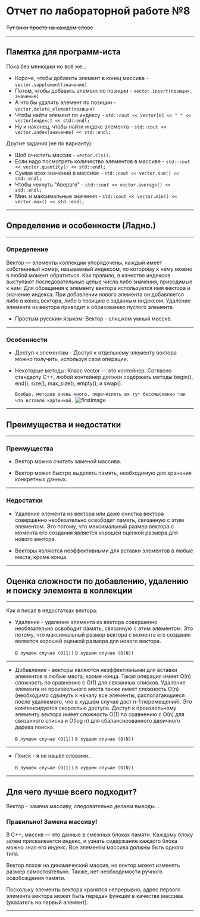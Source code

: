 # Отчет по лабораторной работе №8
~~Тут вики просто на каждом слове~~ 
***

## Памятка для программ-иста
Пока без менюшки но всё же... 

- Короче, чтобы добавить элемент в конец массива - `vector.supplement(значение)`
- Потом, чтобы добавить элемент по позиции - `vector.insert(позиция, значение)`
- А что бы удалить элемент по позиции - `vector.delete_element(позиция)`
- Чтобы найти элемент по индексу - `std::cout << vector[0] << " " << vector[индекс] << std::endl;`
- Ну и наконец, чтобы найти индекс элемента - `std::cout << vector.index(значение) << std::endl;`

Другие задания (не по варианту):
- Шоб очистить массив - `vector.cls();`
- Если надо посмотреть количество элементов в массиве - `std::cout << vector.quantity() << std::endl;`
- Сумма всех значений в массиве - `std::cout << vector.sum() << std::endl;`
- Чтобы чекнуть "Авераге" - `std::cout << vector.average() << std::endl;`
- Мин. и максимальные значения - `std::cout << vector.min() << vector.max() << std::endl;`
***

## Определение и особенности (Ладно.)
***

### Определение
Вектор — элементы коллекции упорядочены, каждый имеет собственный номер, называемый индексом, по которому к нему можно в любой момент обратиться. Как правило, в качестве индексов выступают последовательные целые числа либо значения, приводимые к ним. Для обращения к элементу вектора используется имя вектора и значение индекса. При добавлении нового элемента он добавляется либо в конец вектора, либо в позицию с заданным индексом. Удаление элемента из вектора приводит к образованию пустого элемента.
- Простым русским языком: Вектор - слишком умный массив.
***

### Особенности
 - Доступ к элементам - Доступ к отдельному элементу вектора можно получить, используя свои операции.
  
 - Некоторые методы: Класс vector — это контейнер. Согласно стандарту C++, любой контейнер должен содержать методы begin(), end(), size(), max_size(), empty(), и swap(). 
 
    `Вообще, методов очень много, перечислять их тут бессмысленно так что вставлю картинкой.` 
    ![firstimage](https://cdn.discordapp.com/attachments/638456948471365662/774405297607409674/unknown.png)
***

## Преимущества и недостатки
***

### Преимущества
- Вектор можно считать заменой массива.
  
- Вектор может быстро выделять память, необходимую для хранения конкретных данных.
***

### Недостатки
- Удаление элемента из вектора или даже очистка вектора совершенно необязательно освободит память, связанную с этим элементом. Это потому, что максимальный размер вектора с момента его создания является хорошей оценкой размера для нового вектора.
  
- Векторы являются неэффективными для вставки элементов в любые места, кроме конца.
***

## Оценка сложности по добавлению, удалению и поиску элемента в коллекции
***

Как я писал в недостатках вектора:

- Удаление - удаление элемента из вектора совершенно необязательно освободит память, связанную с этим элементом. Это потому, что максимальный размер вектора с момента его создания является хорошей оценкой размера для нового вектора. 
    
    `В лучшем случае (O(1))` 
    `В худшем случае (O(N))`
***
- Добавление - векторы являются неэффективными для вставки элементов в любые места, кроме конца. Такая операция имеет О(n) сложность по сравнению с O(1) для связанных списков. Удаление элемента из произвольного места также имеет сложность O(n) (необходимо сдвинуть к началу все элементы, располагающиеся после удаляемого, что в худшем случае даст n-1 перемещений). Это компенсируется скоростью доступа. Доступ к произвольному элементу вектора имеет сложность O(1) по сравнению с О(n) для связанного списка и O(log n) для сбалансированного двоичного дерева поиска.

    `В лучшем случае (O(1))` 
    `В худшем случае (O(N))`
***
  
- Поиск - я не нашёл словами...

    `В лучшем случае (O(1))` 
    `В худшем случае (O(N))`
***

## Для чего лучше всего подходит? 

Вектор - замена массиву, следовательно делаем выводы...

### Правильно! Замена массиву!

В C++, массив — это данные в смежных блоках памяти. Каждому блоку затем присваивается индекс, и узнать содержание каждого блока можно зная его индекс. Все элементы массива должны быть одного типа.

Вектор похож на динамический массив, но вектор может изменять размер самостоятельно. Также, нет необходимости ручного освобождения памяти.

Поскольку элементы вектора хранятся непрерывно, адрес первого элемента вектора может быть передан функции в качестве массива (указатель на первый элемент).
***


